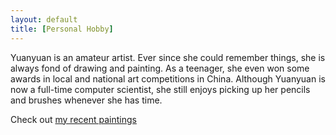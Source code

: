 ```yaml
---
layout: default
title: [Personal Hobby]
---
```



Yuanyuan is an amateur artist. Ever since she could remember things, she is always fond of drawing and painting. As a teenager, she even won some awards in local and national art competitions in China. Although Yuanyuan is now a full-time computer scientist, she still enjoys picking up her pencils and brushes whenever she has time.

Check out [my recent paintings](https://photos.google.com/album/AF1QipN0hrxldN7FbtgMylwqWsxfUFH2IlqVIcK5PZy7)
